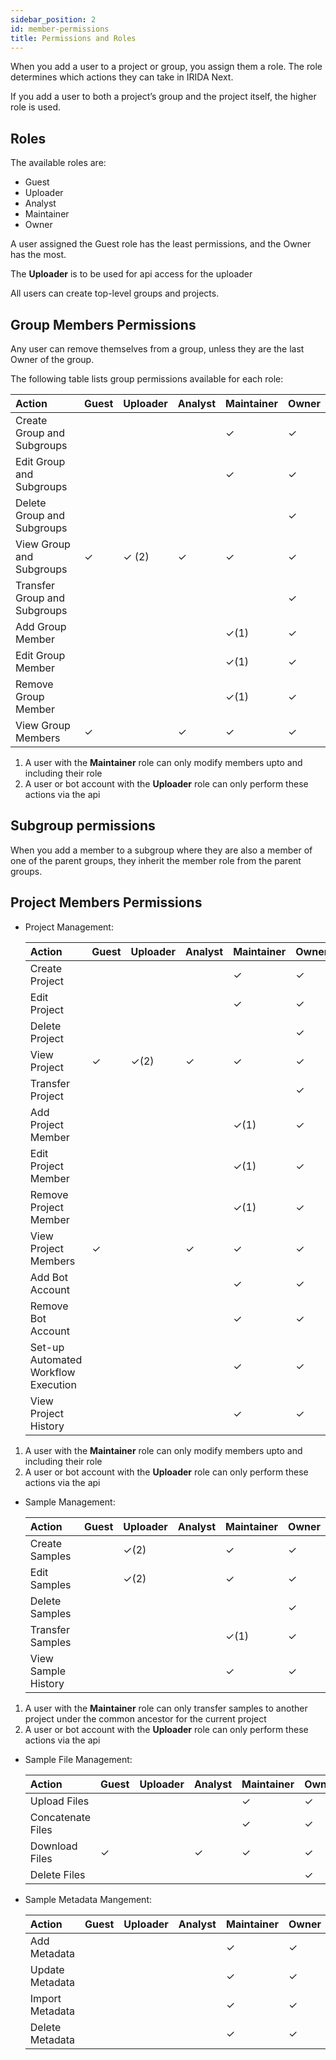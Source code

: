 ```yaml
---
sidebar_position: 2
id: member-permissions
title: Permissions and Roles
---
```


When you add a user to a project or group, you assign them a role. The role determines which actions they can take in IRIDA Next.

If you add a user to both a project’s group and the project itself, the higher role is used.

## Roles

The available roles are:

- Guest
- Uploader
- Analyst
- Maintainer
- Owner

A user assigned the Guest role has the least permissions, and the Owner has the most.

The **Uploader** is to be used for api access for the uploader

All users can create top-level groups and projects.

## Group Members Permissions

Any user can remove themselves from a group, unless they are the last Owner of the group.

The following table lists group permissions available for each role:

| Action                       | Guest | Uploader | Analyst | Maintainer | Owner |
| :--------------------------- | :---- | :------- | :------ | :--------- | :---- |
| Create Group and Subgroups   |       |          |         | ✓          | ✓     |
| Edit Group and Subgroups     |       |          |         | ✓          | ✓     |
| Delete Group and Subgroups   |       |          |         |            | ✓     |
| View Group and Subgroups     | ✓     | ✓ (2)    | ✓       | ✓          | ✓     |
| Transfer Group and Subgroups |       |          |         |            | ✓     |
| Add Group Member             |       |          |         | ✓(1)       | ✓     |
| Edit Group Member            |       |          |         | ✓(1)       | ✓     |
| Remove Group Member          |       |          |         | ✓(1)       | ✓     |
| View Group Members           | ✓     |          | ✓       | ✓          | ✓     |

1. A user with the **Maintainer** role can only modify members upto and including their role
2. A user or bot account with the **Uploader** role can only perform these actions via the api

## Subgroup permissions

When you add a member to a subgroup where they are also a member of one of the parent groups, they inherit the member role from the parent groups.

## Project Members Permissions

  - Project Management:

    | Action                              | Guest | Uploader | Analyst | Maintainer | Owner |
    | :---------------------------------- | :---- | -------- | ------- | ---------- | ----- |
    | Create Project                      |       |          |         | ✓          | ✓     |
    | Edit Project                        |       |          |         | ✓          | ✓     |
    | Delete Project                      |       |          |         |            | ✓     |
    | View Project                        | ✓     | ✓(2)     | ✓       | ✓          | ✓     |
    | Transfer Project                    |       |          |         |            | ✓     |
    | Add Project Member                  |       |          |         | ✓(1)       | ✓     |
    | Edit Project Member                 |       |          |         | ✓(1)       | ✓     |
    | Remove Project Member               |       |          |         | ✓(1)       | ✓     |
    | View Project Members                | ✓     |          | ✓       | ✓          | ✓     |
    | Add Bot Account                     |       |          |         | ✓          | ✓     |
    | Remove Bot Account                  |       |          |         | ✓          | ✓     |
    | Set-up Automated Workflow Execution |       |          |         | ✓          | ✓     |
    | View Project History                |       |          |         | ✓          | ✓     |

  1. A user with the **Maintainer** role can only modify members upto and including their role
  2. A user or bot account with the **Uploader** role can only perform these actions via the api

  - Sample Management:

    | Action                | Guest | Uploader | Analyst | Maintainer | Owner |
    | :-------------------- | :---- | -------- | ------- | ---------- | ----- |
    | Create Samples        |       | ✓(2)     |         | ✓          | ✓     |
    | Edit Samples          |       | ✓(2)     |         | ✓          | ✓     |
    | Delete Samples        |       |          |         |            | ✓     |
    | Transfer Samples      |       |          |         | ✓(1)       | ✓     |
    | View Sample History   |       |          |         | ✓          | ✓     |

  1. A user with the **Maintainer** role can only transfer samples to another project under the common ancestor for the current project
  2. A user or bot account with the **Uploader** role can only perform these actions via the api

  - Sample File Management:

    | Action                | Guest | Uploader | Analyst | Maintainer | Owner |
    | :-------------------- | :---- | -------- | ------- | ---------- | ----- |
    | Upload Files          |       |          |         | ✓          | ✓     |
    | Concatenate Files     |       |          |         | ✓          | ✓     |
    | Download Files        | ✓     |          | ✓       | ✓          | ✓     |
    | Delete Files          |       |          |         |            | ✓     |

  - Sample Metadata Mangement:

    | Action                | Guest | Uploader | Analyst | Maintainer | Owner |
    | :-------------------- | :---- | -------- | ------- | ---------- | ----- |
    | Add Metadata          |       |          |         | ✓          | ✓     |
    | Update Metadata       |       |          |         | ✓          | ✓     |
    | Import Metadata       |       |          |         | ✓          | ✓     |
    | Delete Metadata       |       |          |         | ✓          | ✓     |
